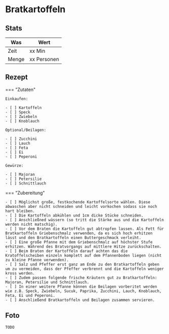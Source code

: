 # Bratkartoffeln

## Stats

| Was   | Wert        |
|-------|-------------|
| Zeit  | xx Min      |
| Menge | xx Personen |

## Rezept

=== "Zutaten"

    Einkaufen:

    - [ ] Kartoffeln
    - [ ] Speck
    - [ ] Zwiebeln
    - [ ] Knoblauch

    Optional/Beilagen:

    - [ ] Zucchini
    - [ ] Lauch
    - [ ] Feta
    - [ ] Ei
    - [ ] Peperoni
    
    Gewürze:
    
    - [ ] Majoran
    - [ ] Petersilie
    - [ ] Schnittlauch 

=== "Zubereitung"

    - [ ] Möglichst große, festkochende Kartoffelsorte wählen. Diese abwaschen aber nicht schneiden und leicht vorkochen sodass sie noch hart bleiben.
    - [ ] Die Kartoffeln abkühlen und 1cm dicke Stücke schneiden.
    - [ ] Anschließned wässern (so tritt die Stärke aus und die Kartoffeln werden nicht matschig).
    - [ ] Vor dem Braten die Kartoffeln gut abtropfen lassen. Als Fett für Bratkartoffeln Griebenschmalz verwenden, da es sich hoch erhitzen lässt und den Bratkartoffeln einen Buttergeschmack verleiht.
    - [ ] Eine große Pfanne mit dem Griebenschmalz auf höchster Stufe erhitzen. Während des Bratvorgangs auf mittlere Hitze zurückschalten.
    - [ ] Beim Braten der Kartoffeln darauf achten das die Kratoffelscheiben einzeln komplett auf dem Pfannenboden liegen (nicht zu kleine Pfanne verwenden).
    - [ ] Salz und Pfeffer erst ganz am Ende zu den Bratkartoffeln geben um zu vermeiden, dass der Pfeffer verbrennt und die Kartoffeln weniger kross werden.
    - [ ] Zudem passen folgende frische Kräutern gut zu Bratkartoffeln: Majoran, Petersilie und Schnittlauch.
    - [ ] In einer weitere Pfanne können die Beilagen vorberitet werden wie z.B. Speck, Zwiebeln, Sucuk, Paprika, Zucchini, Lauch, Knoblauch, Feta, Ei und Peperoni.
    - [ ] Anschließend Bratkartoffeln und Beilagen zusammen servieren.

## Foto

    TODO
